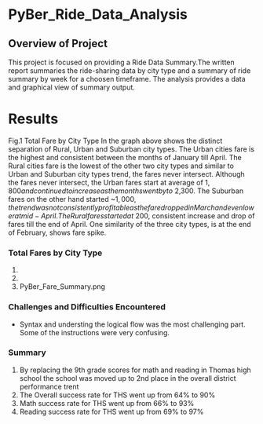 # PyBer_Ride_Data_Analysis
## Overview of Project
This project is focused on providing a Ride Data Summary.The written report summaries the ride-sharing data by city type and a summary of ride summary by week for a choosen timeframe. The analysis provides a data and graphical view of summary output.
  

# Results
Fig.1 Total Fare by City Type
In the graph above shows the distinct separation of Rural, Urban and Suburban city types.  The Urban cities fare is the highest and consistent between the months of January till April.  The Rural cities fare is the lowest of the other two city types and similar to Urban and Suburban city types trend, the fares never intersect.  Although the fares never intersect, the Urban fares start at average of $1,800 and continued to increase as the months went by to ~$2,300.  The Suburban fares on the other hand started ~$1,000, the trend was not consistently profitable as the fare dropped in March and even lower at mid-April.  The Rural fares started at ~$200, consistent increase and drop of fares till the end of April.  One similarity of the three city types, is at the end of February, shows fare spike.
### Total Fares by City Type
1.  
2.  
3.  PyBer_Fare_Summary.png

                                                                                                                                                                     
### Challenges and Difficulties Encountered
* Syntax and understing the logical flow was the most challenging part. Some of the instructions were very confusing.

### Summary
1. By replacing the 9th grade scores for math and reading in Thomas high school the school was moved up to 2nd place in the overall district performance trent
2. The Overall success rate for THS went up from 64% to 90%
3. Math success rate for THS went up from 66% to 93%
4. Reading success rate for THS went up from 69% to 97%
